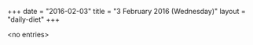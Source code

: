 +++
date = "2016-02-03"
title = "3 February 2016 (Wednesday)"
layout = "daily-diet"
+++

<p>&lt;no entries&gt;</p>